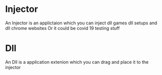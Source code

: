# Injector
An Injector is an applictaion which you can inject dll games dll setups and dll chrome websites Or it could be covid 19 testing stuff 
# Dll
An Dll is a application extenion which you can drag and place it to the injector 
